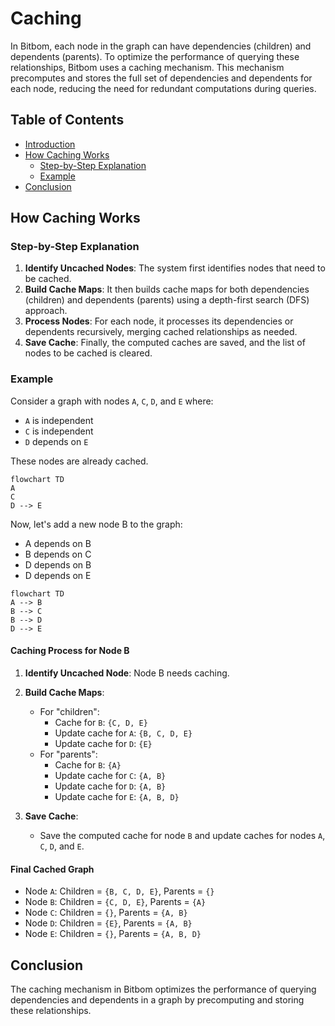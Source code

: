 # Caching

In Bitbom, each node in the graph can have dependencies (children) and dependents (parents). To optimize the performance of querying these relationships, Bitbom uses a caching mechanism. This mechanism precomputes and stores the full set of dependencies and dependents for each node, reducing the need for redundant computations during queries.

## Table of Contents
- [Introduction](#introduction)
- [How Caching Works](#how-caching-works)
  - [Step-by-Step Explanation](#step-by-step-explanation)
  - [Example](#example)
- [Conclusion](#conclusion)

## How Caching Works

### Step-by-Step Explanation

1. **Identify Uncached Nodes**: The system first identifies nodes that need to be cached.
2. **Build Cache Maps**: It then builds cache maps for both dependencies (children) and dependents (parents) using a depth-first search (DFS) approach.
3. **Process Nodes**: For each node, it processes its dependencies or dependents recursively, merging cached relationships as needed.
4. **Save Cache**: Finally, the computed caches are saved, and the list of nodes to be cached is cleared.

### Example

Consider a graph with nodes `A`, `C`, `D`, and `E` where:
- `A` is independent
- `C` is independent
- `D` depends on `E`

These nodes are already cached.

``` mermaid
flowchart TD
A
C
D --> E
```

Now, let's add a new node B to the graph:
- A depends on B
- B depends on C
- D depends on B
- D depends on E

``` mermaid
flowchart TD
A --> B
B --> C
B --> D
D --> E
```

#### Caching Process for Node B

1. **Identify Uncached Node**: Node B needs caching.

2. **Build Cache Maps**:
    - For "children":
        - Cache for `B`: `{C, D, E}`
        - Update cache for `A`: `{B, C, D, E}`
        - Update cache for `D`: `{E}`
    - For "parents":
        - Cache for `B`: `{A}`
        - Update cache for `C`: `{A, B}`
        - Update cache for `D`: `{A, B}`
        - Update cache for `E`: `{A, B, D}`

3. **Save Cache**:
    - Save the computed cache for node `B` and update caches for nodes `A`, `C`, `D`, and `E`.

#### Final Cached Graph
- Node `A`: Children = `{B, C, D, E}`, Parents = `{}`
- Node `B`: Children = `{C, D, E}`, Parents = `{A}`
- Node `C`: Children = `{}`, Parents = `{A, B}`
- Node `D`: Children = `{E}`, Parents = `{A, B}`
- Node `E`: Children = `{}`, Parents = `{A, B, D}`

## Conclusion

The caching mechanism in Bitbom optimizes the performance of querying dependencies and dependents in a graph by precomputing and storing these relationships.
